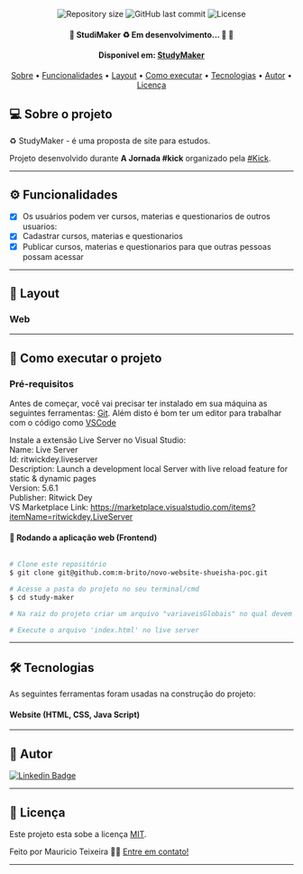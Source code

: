 <p align="center">

  <img alt="Repository size" src="https://img.shields.io/github/repo-size/m-brito/novo-website-shueisha-poc">
  
  <img alt="GitHub last commit" src="https://img.shields.io/github/last-commit/m-brito/novo-website-shueisha-poc">
    
  <img alt="License" src="https://img.shields.io/badge/license-MIT-brightgreen">  
 
</p>

<h4 align="center"> 
	🚧  StudiMaker ♻️ Em desenvolvimento... 🚀 🚧
</h4>

<h4 align="center"> 
  Disponivel em: <a href="https://studymaker.netlify.app/">StudyMaker</a>
</h4>

<p align="center">
 <a href="#-sobre-o-projeto">Sobre</a> •
 <a href="#-funcionalidades">Funcionalidades</a> •
 <a href="#-layout">Layout</a> • 
 <a href="#-como-executar-o-projeto">Como executar</a> • 
 <a href="#-tecnologias">Tecnologias</a> • 
 <a href="#-autor">Autor</a> • 
 <a href="#user-content--licença">Licença</a>
</p>


## 💻 Sobre o projeto

♻️ StudyMaker - é uma proposta de site para estudos.

Projeto desenvolvido durante **A Jornada #kick** organizado pela [#Kick](http://soukick.com.br/).

---

## ⚙️ Funcionalidades

- [x] Os usuários podem ver cursos, materias e questionarios de outros usuarios:
- [x] Cadastrar cursos, materias e questionarios
- [x] Publicar cursos, materias e questionarios para que outras pessoas possam acessar

---

## 🎨 Layout

### Web


---

## 🚀 Como executar o projeto

### Pré-requisitos

Antes de começar, você vai precisar ter instalado em sua máquina as seguintes ferramentas:
[Git](https://git-scm.com). 
Além disto é bom ter um editor para trabalhar com o código como [VSCode](https://code.visualstudio.com/)

Instale a extensão Live Server no Visual Studio: <br>
      Name: Live Server <br>
      Id: ritwickdey.liveserver <br>
      Description: Launch a development local Server with live reload feature for static & dynamic pages <br>
      Version: 5.6.1 <br>
      Publisher: Ritwick Dey <br>
      VS Marketplace Link: https://marketplace.visualstudio.com/items?itemName=ritwickdey.LiveServer <br>

#### 🧭 Rodando a aplicação web (Frontend)

```bash

# Clone este repositório
$ git clone git@github.com:m-brito/novo-website-shueisha-poc.git

# Acesse a pasta do projeto no seu terminal/cmd
$ cd study-maker

# Na raiz do projeto criar um arquivo "variaveisGlobais" no qual devem ser configuradas as variaveis HOST, HOSTEMAIL

# Execute o arquivo 'index.html' no live server

```

---

## 🛠 Tecnologias

As seguintes ferramentas foram usadas na construção do projeto:

#### **Website**  (HTML, CSS, Java Script)

---


## 🦸 Autor

[![Linkedin Badge](https://img.shields.io/badge/-Mauricio-blue?style=flat-square&logo=Linkedin&logoColor=white&link=https://www.linkedin.com/in/mauricio-teixeira-37a932196/)](https://www.linkedin.com/in/mauricio-teixeira-37a932196/)

---

## 📝 Licença

Este projeto esta sobe a licença [MIT](./LICENSE).

Feito por Mauricio Teixeira 👋🏽 [Entre em contato!](https://www.linkedin.com/in/mauricio-teixeira-37a932196/)

---
